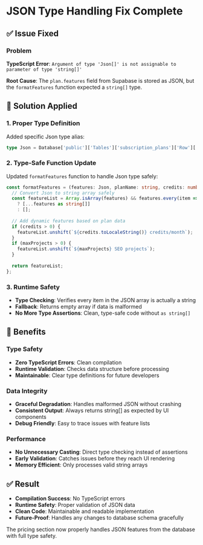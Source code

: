 # JSON Type Handling Fix Complete

## ✅ Issue Fixed

### Problem
**TypeScript Error**: `Argument of type 'Json[]' is not assignable to parameter of type 'string[]'`

**Root Cause**: The `plan.features` field from Supabase is stored as JSON, but the `formatFeatures` function expected a `string[]` type.

## 🔧 Solution Applied

### 1. Proper Type Definition
Added specific Json type alias:
```typescript
type Json = Database['public']['Tables']['subscription_plans']['Row']['features'];
```

### 2. Type-Safe Function Update
Updated `formatFeatures` function to handle Json type safely:
```typescript
const formatFeatures = (features: Json, planName: string, credits: number, maxProjects: number) => {
  // Convert Json to string array safely
  const featureList = Array.isArray(features) && features.every(item => typeof item === 'string') 
    ? [...features as string[]] 
    : [];
  
  // Add dynamic features based on plan data
  if (credits > 0) {
    featureList.unshift(`${credits.toLocaleString()} credits/month`);
  }
  if (maxProjects > 0) {
    featureList.unshift(`${maxProjects} SEO projects`);
  }
  
  return featureList;
};
```

### 3. Runtime Safety
- **Type Checking**: Verifies every item in the JSON array is actually a string
- **Fallback**: Returns empty array if data is malformed
- **No More Type Assertions**: Clean, type-safe code without `as string[]`

## 🎯 Benefits

### Type Safety
- **Zero TypeScript Errors**: Clean compilation
- **Runtime Validation**: Checks data structure before processing
- **Maintainable**: Clear type definitions for future developers

### Data Integrity
- **Graceful Degradation**: Handles malformed JSON without crashing
- **Consistent Output**: Always returns string[] as expected by UI components
- **Debug Friendly**: Easy to trace issues with feature lists

### Performance
- **No Unnecessary Casting**: Direct type checking instead of assertions
- **Early Validation**: Catches issues before they reach UI rendering
- **Memory Efficient**: Only processes valid string arrays

## ✅ Result

- **Compilation Success**: No TypeScript errors
- **Runtime Safety**: Proper validation of JSON data
- **Clean Code**: Maintainable and readable implementation
- **Future-Proof**: Handles any changes to database schema gracefully

The pricing section now properly handles JSON features from the database with full type safety.
